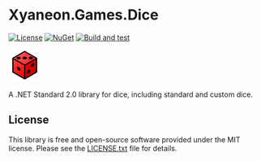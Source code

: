 # Xyaneon.Games.Dice

[![License](https://img.shields.io/github/license/Xyaneon/Xyaneon.Games.Dice)][License]
[![NuGet](https://img.shields.io/nuget/v/Xyaneon.Games.Dice.svg?style=flat)][NuGet package]
[![Build and test](https://github.com/Xyaneon/Xyaneon.Games.Dice/actions/workflows/dotnet.yml/badge.svg)](https://github.com/Xyaneon/Xyaneon.Games.Dice/actions/workflows/dotnet.yml)

![Package Icon][icon]

A .NET Standard 2.0 library for dice, including standard and custom dice.

## License

This library is free and open-source software provided under the MIT license.
Please see the [LICENSE.txt][License] file for details.

[icon]: https://github.com/Xyaneon/Xyaneon.Games.Dice/blob/main/Xyaneon.Games.Dice/images/icon.png
[License]: https://github.com/Xyaneon/Xyaneon.Games.Dice/blob/main/LICENSE.txt
[NuGet package]: https://www.nuget.org/packages/Xyaneon.Games.Dice/
